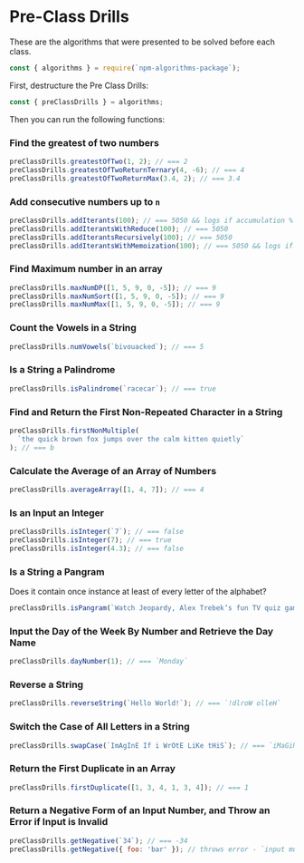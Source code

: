 # Pre-Class Drills

These are the algorithms that were presented to be solved before each class.

```js
const { algorithms } = require(`npm-algorithms-package`);
```

First, destructure the Pre Class Drills:

```js
const { preClassDrills } = algorithms;
```

Then you can run the following functions:

### Find the greatest of two numbers

```js
preClassDrills.greatestOfTwo(1, 2); // === 2
preClassDrills.greatestOfTwoReturnTernary(4, -6); // === 4
preClassDrills.greatestOfTwoReturnMax(3.4, 2); // === 3.4
```

### Add consecutive numbers up to `n`

```js
preClassDrills.addIterants(100); // === 5050 && logs if accumulation % 10 === 0
preClassDrills.addIterantsWithReduce(100); // === 5050
preClassDrills.addIterantsRecursively(100); // === 5050
preClassDrills.addIterantsWithMemoization(100); // === 5050 && logs if accumulation % 10 === 0
```

### Find Maximum number in an array

```js
preClassDrills.maxNumDP([1, 5, 9, 0, -5]); // === 9
preClassDrills.maxNumSort([1, 5, 9, 0, -5]); // === 9
preClassDrills.maxNumMax([1, 5, 9, 0, -5]); // === 9
```

### Count the Vowels in a String

```js
preClassDrills.numVowels(`bivouacked`); // === 5
```

### Is a String a Palindrome

```js
preClassDrills.isPalindrome(`racecar`); // === true
```

### Find and Return the First Non-Repeated Character in a String

```js
preClassDrills.firstNonMultiple(
  `the quick brown fox jumps over the calm kitten quietly`
); // === b
```

### Calculate the Average of an Array of Numbers

```js
preClassDrills.averageArray([1, 4, 7]); // === 4
```

### Is an Input an Integer

```js
preClassDrills.isInteger(`7`); // === false
preClassDrills.isInteger(7); // === true
preClassDrills.isInteger(4.3); // === false
```

### Is a String a Pangram

Does it contain once instance at least of every letter of the alphabet?

```js
preClassDrills.isPangram(`Watch Jeopardy, Alex Trebek’s fun TV quiz game`); // === true
```

### Input the Day of the Week By Number and Retrieve the Day Name

```js
preClassDrills.dayNumber(1); // === `Monday`
```

### Reverse a String

```js
preClassDrills.reverseString(`Hello World!`); // === `!dlroW olleH`
```

### Switch the Case of All Letters in a String

```js
preClassDrills.swapCase(`ImAgInE If i WrOtE LiKe tHiS`); // === `iMaGiNe iF I wRoTe lIkE ThIs`
```

### Return the First Duplicate in an Array

```js
preClassDrills.firstDuplicate([1, 3, 4, 1, 3, 4]); // === 1
```

### Return a Negative Form of an Input Number, and Throw an Error if Input is Invalid

```js
preClassDrills.getNegative(`34`); // === -34
preClassDrills.getNegative({ foo: 'bar' }); // throws error - `input must be coercible to a number`
```
